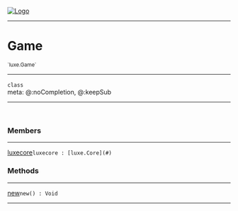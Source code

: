 
[![Logo](../../images/logo.png)](../../api/index.html)

---



<h1>Game</h1>
<small>`luxe.Game`</small>



---

`class`
<span class="meta">
<br/>meta: @:noCompletion, @:keepSub
</span>


---

&nbsp;
&nbsp;



<h3>Members</h3> <hr/><span class="member apipage">
                <a name="luxecore"><a class="lift" href="#luxecore">luxecore</a></a><code class="signature apipage">luxecore : [luxe.Core](#)</code><br/></span>
            <span class="small_desc_flat"></span>





<h3>Methods</h3> <hr/><span class="method apipage">
            <a name="new"><a class="lift" href="#new">new</a></a><code class="signature apipage">new() : Void</code><br/><span class="small_desc_flat"></span>
        </span>
    





---

&nbsp;
&nbsp;
&nbsp;
&nbsp;